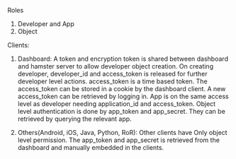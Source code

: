 Roles
1. Developer and App
2. Object

Clients:

1. Dashboard: A token and encryption token is shared between dashboard and hamster server to allow developer object creation. On creating developer, developer_id and access_token is released for further developer level actions. access_token is a time based token. The access_token can be stored in a cookie by the dashboard client. A new access_token can be retrieved by logging in. App is on the same access level as developer needing application_id and access_token. Object level authentication is done by app_token and app_secret. They can be retrieved by querying the relevant app.

2. Others(Android, iOS, Java, Python, RoR): Other clients have Only object level permission. The app_token and app_secret is retrieved from the dashboard and manually embedded in the clients.